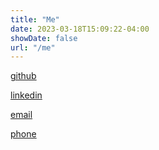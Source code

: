 ```yaml
---
title: "Me"
date: 2023-03-18T15:09:22-04:00
showDate: false
url: "/me"
---
```


[github](https://github.com/adilahmed31)

[linkedin](https://www.linkedin.com/in/adilahmed31)

[email](mailto:adilahmed31@gmail.com)

[phone](https://www.youtube.com/watch?v=mx86-rTclzA)
